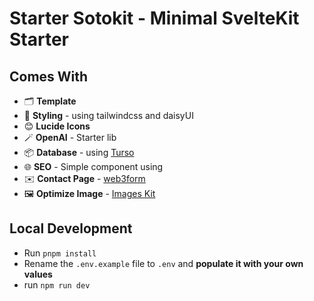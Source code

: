 # Starter Sotokit - Minimal SvelteKit Starter 

## Comes With

- 🗂️ **Template** 
- 🎨 **Styling** - using tailwindcss and daisyUI 
- 😊 **Lucide Icons** 
- 🪄 **OpenAI** - Starter lib
- 📦 **Database**  - using [Turso](https://turso.tech)
- 🌐 **SEO** - Simple component using 
- ✉️ **Contact Page** - [web3form](https://web3forms.com/)
- 🖼️ **Optimize Image** - [Images Kit](https://kit.svelte.dev/docs/images)

## Local Development

- Run `pnpm install`
- Rename the `.env.example` file to `.env` and __populate it with your own values__
- run `npm run dev`